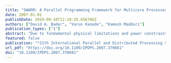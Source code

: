 ```yaml
---
title: "SWARM: A Parallel Programming Framework for Multicore Processors"
date: 2007-01-01
publishDate: 2019-09-10T12:18:35.656766Z
authors: ["David A. Bader", "Varun Kanade", "Kamesh Madduri"]
publication_types: ["1"]
abstract: "Due to fundamental physical limitations and power constraints, we are witnessing a radical change in commodity microprocessor architectures to multicore designs. Continued performance on multicore processors now requires the exploitation of concurrency at the algorithmic level. In this paper, we identify key issues in algorithm design for multicore processors and propose a computational model for these systems. We introduce SWARM (software and algorithms for running on multi-core), a portable open-source parallel library of basic primitives that fully exploit multicore processors. Using this framework, we have implemented efficient parallel algorithms for important primitive operations such as prefix-sums, pointer-jumping, symmetry breaking, and list ranking; for combinatorial problems such as sorting and selection; for parallel graph theoretic algorithms such as spanning tree, minimum spanning tree, graph decomposition, and tree contraction; and for computational genomics applications such as maximum parsimony. The main contributions of this paper are the design of the SWARM multicore framework, the presentation of a multicore algorithmic model, and validation results for this model. SWARM is freely available as open-source from http://multicore-swarm.sourceforge.net/."
featured: false
publication: "*21th International Parallel and Distributed Processing Symposium (IPDPS 2007), Proceedings, 26-30 March 2007, Long Beach, California, USA*"
url_pdf: "https://doi.org/10.1109/IPDPS.2007.370681"
doi: "10.1109/IPDPS.2007.370681"
---
```


